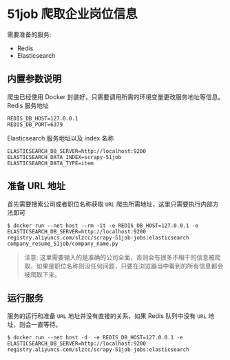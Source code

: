 # 51job 爬取企业岗位信息

需要准备的服务:
  * Redis
  * Elasticsearch

## 内置参数说明
爬虫已经使用 Docker 封装好，只需要调用所需的环境变量更改服务地址等信息。
Redis 服务地址
```
REDIS_DB_HOST=127.0.0.1
REDIS_DB_PORT=6379
```
Elasticsearch 服务地址以及 index 名称
```
ELASTICSEARCH_DB_SERVER=http://localhost:9200
ELASTICSEARCH_DATA_INDEX=scrapy-51job
ELASTICSEARCH_DATA_TYPE=item
```
## 准备 URL 地址
首先需要搜索公司或者职位名称获取 `URL` 爬虫所需地址，这里只需要执行内部方法即可
```
$ docker run --net host --rm -it -e REDIS_DB_HOST=127.0.0.1 -e ELASTICSEARCH_DB_SERVER=http://localhost:9200 registry.aliyuncs.com/slzcc/scrapy-51job-jobs:elasticsearch company_resume_51job/company_name.py
```
>注意: 这里需要输入的是准确的公司全面，否则会有很多不相干的信息被爬取，如果是职位名称则没任何问题，只要在浏览器当中看到的所有信息都会被爬取下来。

## 运行服务
服务的运行和准备 `URL` 地址并没有直接的关系，如果 Redis 队列中没有 `URL` 地址，则会一直等待。
```
$ docker run --net host -d  -e REDIS_DB_HOST=127.0.0.1 -e ELASTICSEARCH_DB_SERVER=http://localhost:9200 registry.aliyuncs.com/slzcc/scrapy-51job-jobs:elasticsearch
```

